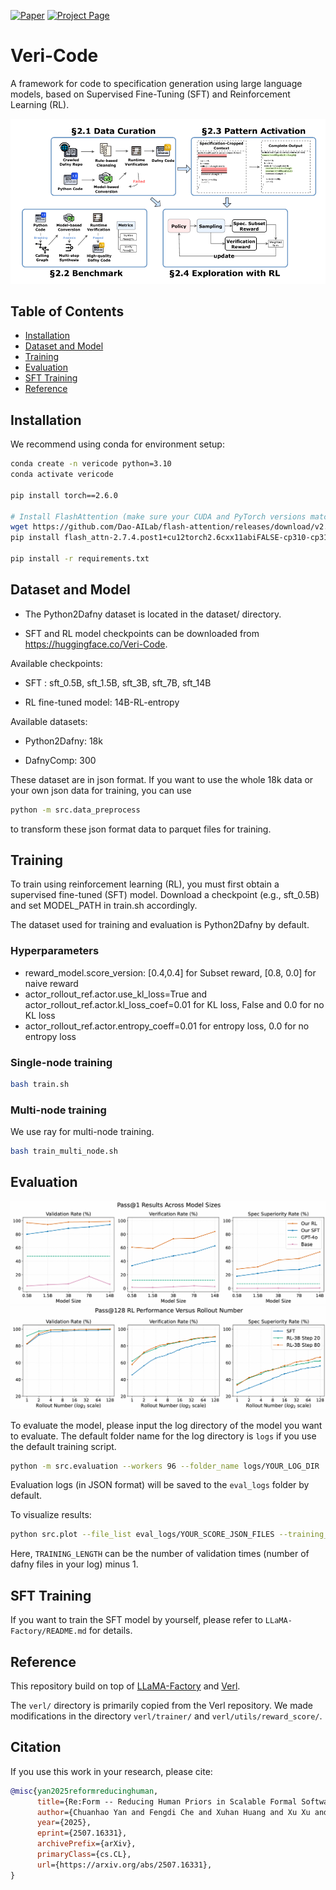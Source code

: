 [![Paper](https://arxiv.org/abs/2507.16331)](<paper_link>)
[![Project Page](https://veri-code.github.io/ReForm-page/)](<project_page_link>)

# Veri-Code

A framework for code to specification generation using large language models, based on Supervised Fine-Tuning (SFT) and Reinforcement Learning (RL).



![Overall Pipeline](assets/pipeline.png)

## Table of Contents
- [Installation](#installation)
- [Dataset and Model](#dataset-and-model)
- [Training](#training)
- [Evaluation](#evaluation)
- [SFT Training](#sft-training)
- [Reference](#reference)

## Installation
We recommend using conda for environment setup:

```bash
conda create -n vericode python=3.10
conda activate vericode

pip install torch==2.6.0

# Install FlashAttention (make sure your CUDA and PyTorch versions match)
wget https://github.com/Dao-AILab/flash-attention/releases/download/v2.7.4.post1/flash_attn-2.7.4.post1+cu12torch2.6cxx11abiFALSE-cp310-cp310-linux_x86_64.whl
pip install flash_attn-2.7.4.post1+cu12torch2.6cxx11abiFALSE-cp310-cp310-linux_x86_64.whl

pip install -r requirements.txt
```

## Dataset and Model
- The Python2Dafny dataset is located in the dataset/ directory.

- SFT and RL model checkpoints can be downloaded from https://huggingface.co/Veri-Code.

Available checkpoints:

- SFT : sft_0.5B, sft_1.5B, sft_3B, sft_7B, sft_14B

- RL fine-tuned model: 14B-RL-entropy

Available datasets:

- Python2Dafny: 18k

- DafnyComp: 300

These dataset are in json format.
If you want to use the whole 18k data or your own json data for training, you can use 
```bash
python -m src.data_preprocess
```
to transform these json format data to parquet files for training.


## Training

To train using reinforcement learning (RL), you must first obtain a supervised fine-tuned (SFT) model. Download a checkpoint (e.g., sft_0.5B) and set MODEL_PATH in train.sh accordingly.

The dataset used for training and evaluation is Python2Dafny by default.

### Hyperparameters 
- reward_model.score_version: [0.4,0.4] for Subset reward, [0.8, 0.0] for naive reward
- actor_rollout_ref.actor.use_kl_loss=True and actor_rollout_ref.actor.kl_loss_coef=0.01 for KL loss, False and 0.0 for no KL loss
- actor_rollout_ref.actor.entropy_coeff=0.01 for entropy loss, 0.0 for no entropy loss



### Single-node training

```bash
bash train.sh
```

### Multi-node training
We use ray for multi-node training.

```bash
bash train_multi_node.sh
```



## Evaluation

![Scaling law](assets/scaling_law.png)
![Rollout-128](assets/pass_128_results.png)

To evaluate the model, please input the log directory of the model you want to evaluate. The default folder name for the log directory is `logs` if you use the default training script.
```bash
python -m src.evaluation --workers 96 --folder_name logs/YOUR_LOG_DIR
```

Evaluation logs (in JSON format) will be saved to the `eval_logs` folder by default.

To visualize results:

```bash
python src.plot --file_list eval_logs/YOUR_SCORE_JSON_FILES --training_length TRAINING_LENGTH
```

Here, `TRAINING_LENGTH` can be the number of validation times (number of dafny files in your log) minus 1.


## SFT Training
If you want to train the SFT model by yourself, please refer to `LLaMA-Factory/README.md` for details.

## Reference
This repository build on top of [LLaMA-Factory](https://github.com/hiyouga/LLaMA-Factory) and [Verl](https://github.com/volcengine/verl). 

The `verl/` directory is primarily copied from the Verl repository. We made modifications in the directory `verl/trainer/` and `verl/utils/reward_score/`.

## Citation

If you use this work in your research, please cite:

```bibtex
@misc{yan2025reformreducinghuman,
      title={Re:Form -- Reducing Human Priors in Scalable Formal Software Verification with RL in LLMs: A Preliminary Study on Dafny}, 
      author={Chuanhao Yan and Fengdi Che and Xuhan Huang and Xu Xu and Xin Li and Yizhi Li and Xingwei Qu and Jingzhe Shi and Zhuangzhuang He and Chenghua Lin and Yaodong Yang and Binhang Yuan and Hang Zhao and Yu Qiao and Bowen Zhou and Jie Fu},
      year={2025},
      eprint={2507.16331},
      archivePrefix={arXiv},
      primaryClass={cs.CL},
      url={https://arxiv.org/abs/2507.16331}, 
}
```
